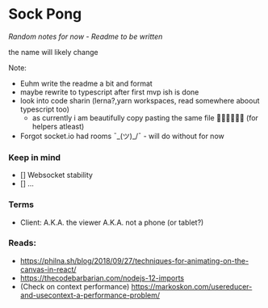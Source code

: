 # Sock Pong
*Random notes for now - Readme to be written*

the name will likely change


Note:
- Euhm write the readme a bit and format
- maybe rewrite to typescript after first mvp ish is done
- look into code sharin (lerna?,yarn workspaces, read somewhere aboout typescript too)	
  - as currently i am beautifully copy pasting the same file 🤷🏻‍♂️🤦🏻‍♂️ (for helpers atleast)
- Forgot socket.io had rooms ¯\_(ツ)_/¯ - will do without for now

### Keep in mind
- [] Websocket stability
- [] ...

### Terms
- Client: A.K.A. the viewer A.K.A. not a phone (or tablet?)

### Reads: 
- https://philna.sh/blog/2018/09/27/techniques-for-animating-on-the-canvas-in-react/
- https://thecodebarbarian.com/nodejs-12-imports
- (Check on context performance) https://markoskon.com/usereducer-and-usecontext-a-performance-problem/